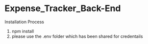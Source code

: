 # Expense_Tracker_Back-End

Installation Process

1. npm install
2. please use the .env folder which has been shared for credentails
